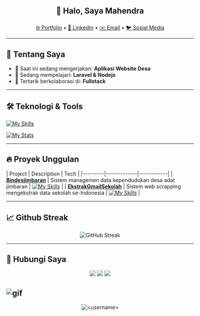 <h2 align="center">👋 Halo, Saya Mahendra</h2>
<h3 align="center"><Deskripsi singkat tentang diri Anda></h3>

<p align="center">
  <a href="https://gmsaw.github.io/Home/">🌐 Portfolio</a> •
  <a href="https://linkedin.com/in/gede-mahendra-sastra-adhi-wiguna-924020270">💼 LinkedIn</a> •
  <a href="mailto:hendrasastra027@gmail.com">✉️ Email</a> •
  <a href="https://www.instagram.com/gmsaw_/">🐦 Sosial Media</a>
</p>

---

## 🚀 **Tentang Saya**

[//]: # (Tambahkan deskripsi singkat tentang diri Anda)
- 🔭 Saat ini sedang mengerjakan: **Aplikasi Website Desa**
- 🌱 Sedang mempelajari: **Laravel & Nodejs**
- 👯 Tertarik berkolaborasi di: **Fullstack**


---

## 🛠 **Teknologi & Tools**

[![My Skills](https://skillicons.dev/icons?i=html,tailwind,laravel,php,python)](https://skillicons.dev)

[![My Stats](https://github-readme-stats.vercel.app/api/top-langs/?username=gmsaw&layout=compact&theme=radical)](https://skillicons.dev)

</details>

---

## 🔥 **Proyek Unggulan**

[//]: # (Tambahkan proyek-proyek terbaik Anda)
| Project | Description | Tech  |
|---------|-------------|------------|
| **[Bindesjimbaran](link)** | Sistem managemen data kependudukan desa adat jimbaran | [![My Skills](https://skillicons.dev/icons?i=php,laravel)](https://skillicons.dev) |
| **[EkstrakGmailSekolah](link)** | Sistem web scrapping mengekstrak data sekolah se-Indonesia | [![My Skills](https://skillicons.dev/icons?i=html,js)](https://skillicons.dev) |

---

## 📈 **Github Streak**

<p align="center">
  <img src="https://github-readme-streak-stats.herokuapp.com/?user=gmsaw&theme=radical" alt="GitHub Streak" />
</p>

---

## 🤝 **Hubungi Saya**

<p align="center">
  <a href="mailto:<email>"><img src="https://img.shields.io/badge/Gmail-D14836?style=for-the-badge&logo=gmail&logoColor=white" /></a>
  <a href="<linkedin>"><img src="https://img.shields.io/badge/LinkedIn-0077B5?style=for-the-badge&logo=linkedin&logoColor=white" /></a>
  <a href="<twitter>"><img src="https://img.shields.io/badge/Twitter-1DA1F2?style=for-the-badge&logo=twitter&logoColor=white" /></a>
</p>

![gif](https://media.tenor.com/muZBu13MwIEAAAAj/hikari-shupogaki.gif)
---

<p align="center">
  <img src="https://komarev.com/ghpvc/?username=gmsaw&label=Profile%20views&color=0e75b6&style=flat" alt="<username>" /> 
</p>
